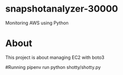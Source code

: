 # snapshotanalyzer-30000
Monitoring AWS using Python

# About

This project is about managing EC2 with boto3

#Running
pipenv run python shotty/shotty.py
